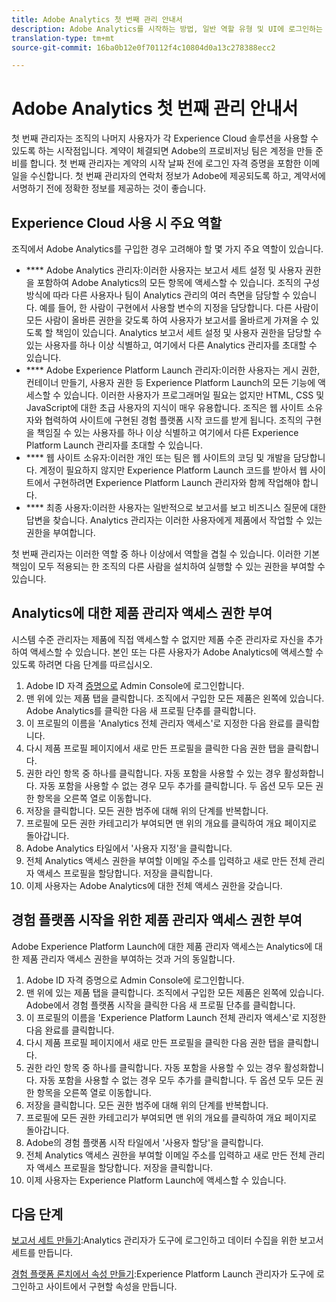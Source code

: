 ```yaml
---
title: Adobe Analytics 첫 번째 관리 안내서
description: Adobe Analytics를 시작하는 방법, 일반 역할 유형 및 UI에 로그인하는 방법을 알아봅니다.
translation-type: tm+mt
source-git-commit: 16ba0b12e0f70112f4c10804d0a13c278388ecc2

---
```



# Adobe Analytics 첫 번째 관리 안내서

첫 번째 관리자는 조직의 나머지 사용자가 각 Experience Cloud 솔루션을 사용할 수 있도록 하는 시작점입니다. 계약이 체결되면 Adobe의 프로비저닝 팀은 계정을 만들 준비를 합니다. 첫 번째 관리자는 계약의 시작 날짜 전에 로그인 자격 증명을 포함한 이메일을 수신합니다. 첫 번째 관리자의 연락처 정보가 Adobe에 제공되도록 하고, 계약서에 서명하기 전에 정확한 정보를 제공하는 것이 좋습니다.

## Experience Cloud 사용 시 주요 역할

조직에서 Adobe Analytics를 구입한 경우 고려해야 할 몇 가지 주요 역할이 있습니다.

- **** Adobe Analytics 관리자:이러한 사용자는 보고서 세트 설정 및 사용자 권한을 포함하여 Adobe Analytics의 모든 항목에 액세스할 수 있습니다. 조직의 구성 방식에 따라 다른 사용자나 팀이 Analytics 관리의 여러 측면을 담당할 수 있습니다. 예를 들어, 한 사람이 구현에서 사용할 변수의 지정을 담당합니다. 다른 사람이 모든 사람이 올바른 권한을 갖도록 하여 사용자가 보고서를 올바르게 가져올 수 있도록 할 책임이 있습니다. Analytics 보고서 세트 설정 및 사용자 권한을 담당할 수 있는 사용자를 하나 이상 식별하고, 여기에서 다른 Analytics 관리자를 초대할 수 있습니다.
- **** Adobe Experience Platform Launch 관리자:이러한 사용자는 게시 권한, 컨테이너 만들기, 사용자 권한 등 Experience Platform Launch의 모든 기능에 액세스할 수 있습니다. 이러한 사용자가 프로그래머일 필요는 없지만 HTML, CSS 및 JavaScript에 대한 초급 사용자의 지식이 매우 유용합니다. 조직은 웹 사이트 소유자와 협력하여 사이트에 구현된 경험 플랫폼 시작 코드를 받게 됩니다. 조직의 구현을 책임질 수 있는 사용자를 하나 이상 식별하고 여기에서 다른 Experience Platform Launch 관리자를 초대할 수 있습니다.
- **** 웹 사이트 소유자:이러한 개인 또는 팀은 웹 사이트의 코딩 및 개발을 담당합니다. 계정이 필요하지 않지만 Experience Platform Launch 코드를 받아서 웹 사이트에서 구현하려면 Experience Platform Launch 관리자와 함께 작업해야 합니다.
- **** 최종 사용자:이러한 사용자는 일반적으로 보고서를 보고 비즈니스 질문에 대한 답변을 찾습니다. Analytics 관리자는 이러한 사용자에게 제품에서 작업할 수 있는 권한을 부여합니다.

첫 번째 관리자는 이러한 역할 중 하나 이상에서 역할을 겹칠 수 있습니다. 이러한 기본 책임이 모두 적용되는 한 조직의 다른 사람을 설치하여 실행할 수 있는 권한을 부여할 수 있습니다.

## Analytics에 대한 제품 관리자 액세스 권한 부여

시스템 수준 관리자는 제품에 직접 액세스할 수 없지만 제품 수준 관리자로 자신을 추가하여 액세스할 수 있습니다. 본인 또는 다른 사용자가 Adobe Analytics에 액세스할 수 있도록 하려면 다음 단계를 따르십시오.

1. Adobe ID 자격 [증명으로](https://adminconsole.adobe.com/) Admin Console에 로그인합니다.
1. 맨 위에 있는 제품 탭을 클릭합니다. 조직에서 구입한 모든 제품은 왼쪽에 있습니다. Adobe Analytics를 클릭한 다음 새 프로필 단추를 클릭합니다.
1. 이 프로필의 이름을 'Analytics 전체 관리자 액세스'로 지정한 다음 완료를 클릭합니다.
1. 다시 제품 프로필 페이지에서 새로 만든 프로필을 클릭한 다음 권한 탭을 클릭합니다.
1. 권한 라인 항목 중 하나를 클릭합니다. 자동 포함을 사용할 수 있는 경우 활성화합니다. 자동 포함을 사용할 수 없는 경우 모두 추가를 클릭합니다. 두 옵션 모두 모든 권한 항목을 오른쪽 열로 이동합니다.
1. 저장을 클릭합니다. 모든 권한 범주에 대해 위의 단계를 반복합니다.
1. 프로필에 모든 권한 카테고리가 부여되면 맨 위의 개요를 클릭하여 개요 페이지로 돌아갑니다.
1. Adobe Analytics 타일에서 '사용자 지정'을 클릭합니다.
1. 전체 Analytics 액세스 권한을 부여할 이메일 주소를 입력하고 새로 만든 전체 관리자 액세스 프로필을 할당합니다. 저장을 클릭합니다.
1. 이제 사용자는 Adobe Analytics에 대한 전체 액세스 권한을 갖습니다.

## 경험 플랫폼 시작을 위한 제품 관리자 액세스 권한 부여

Adobe Experience Platform Launch에 대한 제품 관리자 액세스는 Analytics에 대한 제품 관리자 액세스 권한을 부여하는 것과 거의 동일합니다.

1. Adobe ID 자격 증명으로 Admin Console에 로그인합니다.
1. 맨 위에 있는 제품 탭을 클릭합니다. 조직에서 구입한 모든 제품은 왼쪽에 있습니다. Adobe에서 경험 플랫폼 시작을 클릭한 다음 새 프로필 단추를 클릭합니다.
1. 이 프로필의 이름을 'Experience Platform Launch 전체 관리자 액세스'로 지정한 다음 완료를 클릭합니다.
1. 다시 제품 프로필 페이지에서 새로 만든 프로필을 클릭한 다음 권한 탭을 클릭합니다.
1. 권한 라인 항목 중 하나를 클릭합니다. 자동 포함을 사용할 수 있는 경우 활성화합니다. 자동 포함을 사용할 수 없는 경우 모두 추가를 클릭합니다. 두 옵션 모두 모든 권한 항목을 오른쪽 열로 이동합니다.
1. 저장을 클릭합니다. 모든 권한 범주에 대해 위의 단계를 반복합니다.
1. 프로필에 모든 권한 카테고리가 부여되면 맨 위의 개요를 클릭하여 개요 페이지로 돌아갑니다.
1. Adobe의 경험 플랫폼 시작 타일에서 '사용자 할당'을 클릭합니다.
1. 전체 Analytics 액세스 권한을 부여할 이메일 주소를 입력하고 새로 만든 전체 관리자 액세스 프로필을 할당합니다. 저장을 클릭합니다.
1. 이제 사용자는 Experience Platform Launch에 액세스할 수 있습니다.

## 다음 단계

[보고서 세트 만들기](create-report-suite.md):Analytics 관리자가 도구에 로그인하고 데이터 수집을 위한 보고서 세트를 만듭니다.

[경험 플랫폼 론치에서 속성 만들기](/help/implement/implement-with-launch/create-analytics-property.md):Experience Platform Launch 관리자가 도구에 로그인하고 사이트에서 구현할 속성을 만듭니다.
